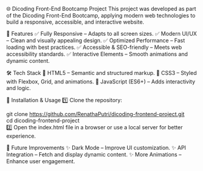 🌐 Dicoding Front-End Bootcamp Project
This project was developed as part of the Dicoding Front-End Bootcamp, applying modern web technologies to build a responsive, accessible, and interactive website.

🚀 Features
✅ Fully Responsive – Adapts to all screen sizes.
✅ Modern UI/UX – Clean and visually appealing design.
✅ Optimized Performance – Fast loading with best practices.
✅ Accessible & SEO-friendly – Meets web accessibility standards.
✅ Interactive Elements – Smooth animations and dynamic content.

🛠️ Tech Stack
🔹 HTML5 – Semantic and structured markup.
🔹 CSS3 – Styled with Flexbox, Grid, and animations.
🔹 JavaScript (ES6+) – Adds interactivity and logic.

🔧 Installation & Usage
1️⃣ Clone the repository:

git clone https://github.com/RenathaPutri/dicoding-frontend-project.git  
cd dicoding-frontend-project  
2️⃣ Open the index.html file in a browser or use a local server for better experience.

🎯 Future Improvements
✨ Dark Mode – Improve UI customization.
✨ API Integration – Fetch and display dynamic content.
✨ More Animations – Enhance user engagement.

